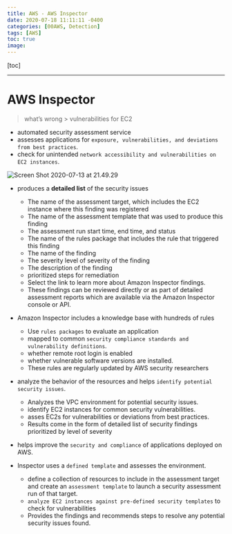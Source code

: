 ```yaml
---
title: AWS - AWS Inspector
date: 2020-07-18 11:11:11 -0400
categories: [00AWS, Detection]
tags: [AWS]
toc: true
image:
---
```


[toc]

---


# AWS Inspector   

> what’s wrong > vulnerabilities for EC2


- automated security assessment service
- assesses applications for `exposure, vulnerabilities, and deviations from best practices`.
- check for unintended `network accessibility and vulnerabilities on EC2 instances`.

![Screen Shot 2020-07-13 at 21.49.29](https://i.imgur.com/xav0ceb.png)

- produces a **detailed list** of the security issues
  - The name of the assessment target, which includes the EC2 instance where this finding was registered
  - The name of the assessment template that was used to produce this finding
  - The assessment run start time, end time, and status
  - The name of the rules package that includes the rule that triggered this finding
  - The name of the finding
  - The severity level of severity of the finding
  - The description of the finding
  - prioritized steps for remediation
  - Select the link to learn more about Amazon Inspector findings.
  - These findings can be reviewed directly or as part of detailed assessment reports which are available via the Amazon Inspector console or API.


- Amazon Inspector includes a knowledge base with hundreds of rules
  - Use `rules packages` to evaluate an application
  - mapped to common `security compliance standards and vulnerability definitions`.
  - whether remote root login is enabled
  - whether vulnerable software versions are installed.
  - These rules are regularly updated by AWS security researchers


- analyze the behavior of the resources and helps `identify potential security issues`.
  - Analyzes the VPC environment for potential security issues.
  - identify EC2 instances for common security vulnerabilities.
  - asses EC2s for vulnerabilities or deviations from best practices.
  - Results come in the form of detailed list of security findings prioritized by level of severity

- helps improve the `security and compliance` of applications deployed on AWS.

- Inspector uses a `defined template` and assesses the environment.
  - define a collection of resources to include in the assessment target and create an `assessment template` to launch a security assessment run of that target.
  - `analyze EC2 instances against pre-defined security templates` to check for vulnerabilities
  - Provides the findings and recommends steps to resolve any potential security issues found.
